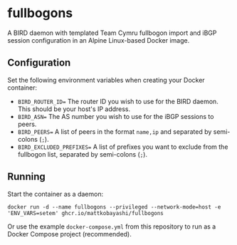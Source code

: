 # fullbogons

A BIRD daemon with templated Team Cymru fullbogon import and iBGP session configuration in an Alpine Linux-based Docker image.

## Configuration

Set the following environment variables when creating your Docker container:

- `BIRD_ROUTER_ID=` The router ID you wish to use for the BIRD daemon. This should be your host's IP address.
- `BIRD_ASN=` The AS number you wish to use for the iBGP sessions to peers.
- `BIRD_PEERS=` A list of peers in the format `name,ip` and separated by semi-colons (`;`).
- `BIRD_EXCLUDED_PREFIXES=` A list of prefixes you want to exclude from the fullbogon list, separated by semi-colons (`;`).

## Running

Start the container as a daemon:

`docker run -d --name fullbogons --privileged --network-mode=host -e 'ENV_VARS=setem' ghcr.io/mattkobayashi/fullbogons`

Or use the example `docker-compose.yml` from this repository to run as a Docker Compose project (recommended).
